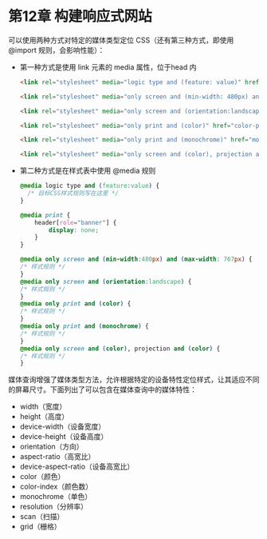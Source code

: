# 第12章 构建响应式网站

可以使用两种方式对特定的媒体类型定位 CSS（还有第三种方式，即使用 @import 规则，会影响性能）：

- 第一种方式是使用 link 元素的 media 属性，位于head 内

  ```html
  <link rel="stylesheet" media="logic type and (feature: value)" href="your-stylesheet.css" />
  
  <link rel="stylesheet" media="only screen and (min-width: 480px) and (max-width: 767px)" href="styles.css" />
  
  <link rel="stylesheet" media="only screen and (orientation:landscape)" href="styles.css" />
  
  <link rel="stylesheet" media="only print and (color)" href="color-pages.css" />
  
  <link rel="stylesheet" media="only print and (monochrome)" href="monochrome-pages.css" />
  
  <link rel="stylesheet" media="only screen and (color), projection and (color)" href="styles.css" />
  ```

- 第二种方式是在样式表中使用 @media 规则

  ```css
  @media logic type and (feature:value) {
  	/* 目标CSS样式规则写在这里 */
  }
  
  @media print {
      header[role="banner"] {
          display: none;
      }
  }
  
  @media only screen and (min-width:480px) and (max-width: 767px) {
  /* 样式规则 */
  }
  @media only screen and (orientation:landscape) {
  /* 样式规则 */
  }
  @media only print and (color) {
  /* 样式规则 */
  }
  @media only print and (monochrome) {
  /* 样式规则 */
  }
  @media only screen and (color), projection and (color) {
  /* 样式规则 */
  }
  ```

媒体查询增强了媒体类型方法，允许根据特定的设备特性定位样式，让其适应不同的屏幕尺寸。下面列出了可以包含在媒体查询中的媒体特性：

- width（宽度）
- height（高度）
- device-width（设备宽度）
- device-height（设备高度）
- orientation（方向） 
- aspect-ratio（高宽比）
- device-aspect-ratio（设备高宽比）
- color（颜色）
- color-index（颜色数）
- monochrome（单色）
- resolution（分辨率）
- scan（扫描）
- grid（栅格） 